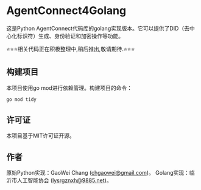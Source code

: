 # AgentConnect4Golang

这是Python AgentConnect代码库的golang实现版本。它可以提供了DID（去中心化标识符）生成、身份验证和加密操作等功能。

⭐️⭐️⭐️相关代码正在积极整理中,稍后推出,敬请期待.⭐️⭐️⭐️


## 构建项目

本项目使用go mod进行依赖管理。构建项目的命令：

```bash
go mod tidy
```


## 许可证

本项目基于MIT许可证开源。

## 作者

原始Python实现：GaoWei Chang (chgaowei@gmail.com)。
Golang实现：临沂市人工智能协会 (lysrgznxh@9885.net)。